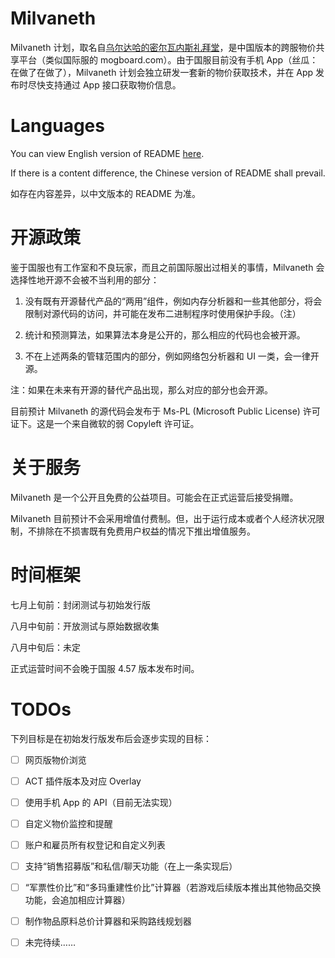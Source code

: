 # Milvaneth

Milvaneth 计划，取名自[乌尔达哈的密尔瓦内斯礼拜堂](https://ffxiv.gamerescape.com/wiki/Milvaneth_Sacrarium)，是中国版本的跨服物价共享平台（类似国际服的 mogboard.com）。由于国服目前没有手机 App（丝瓜：在做了在做了），Milvaneth 计划会独立研发一套新的物价获取技术，并在 App 发布时尽快支持通过 App 接口获取物价信息。

# Languages

You can view English version of README [here](https://github.com/menphnia/Milvaneth/blob/master/README.md).

If there is a content difference, the Chinese version of README shall prevail.

如存在内容差异，以中文版本的 README 为准。

# 开源政策

鉴于国服也有工作室和不良玩家，而且之前国际服出过相关的事情，Milvaneth 会选择性地开源不会被不当利用的部分：

1. 没有既有开源替代产品的“两用”组件，例如内存分析器和一些其他部分，将会限制对源代码的访问，并可能在发布二进制程序时使用保护手段。（注）

2. 统计和预测算法，如果算法本身是公开的，那么相应的代码也会被开源。

3. 不在上述两条的管辖范围内的部分，例如网络包分析器和 UI 一类，会一律开源。

注：如果在未来有开源的替代产品出现，那么对应的部分也会开源。

目前预计 Milvaneth 的源代码会发布于 Ms-PL (Microsoft Public License) 许可证下。这是一个来自微软的弱 Copyleft 许可证。

# 关于服务

Milvaneth 是一个公开且免费的公益项目。可能会在正式运营后接受捐赠。

Milvaneth 目前预计不会采用增值付费制。但，出于运行成本或者个人经济状况限制，不排除在不损害既有免费用户权益的情况下推出增值服务。

# 时间框架

七月上旬前：封闭测试与初始发行版

八月中旬前：开放测试与原始数据收集

八月中旬后：未定

正式运营时间不会晚于国服 4.57 版本发布时间。

# TODOs

下列目标是在初始发行版发布后会逐步实现的目标：

- [ ] 网页版物价浏览

- [ ] ACT 插件版本及对应 Overlay

- [ ] 使用手机 App 的 API（目前无法实现）

- [ ] 自定义物价监控和提醒

- [ ] 账户和雇员所有权登记和自定义列表

- [ ] 支持“销售招募版”和私信/聊天功能（在上一条实现后）

- [ ] “军票性价比”和“多玛重建性价比”计算器（若游戏后续版本推出其他物品交换功能，会追加相应计算器）

- [ ] 制作物品原料总价计算器和采购路线规划器

- [ ] 未完待续……
